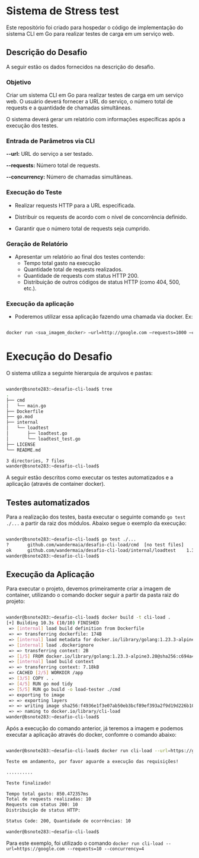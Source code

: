 # Sistema de Stress test

Este repositório foi criado para hospedar o código de implementação do sistema CLI em Go para realizar testes de carga em um serviço web.


## Descrição do Desafio

A seguir estão os dados fornecidos na descrição do desafio.


### Objetivo

Criar um sistema CLI em Go para realizar testes de carga em um serviço web. O usuário deverá fornecer a URL do serviço, o número total de requests e a quantidade de chamadas simultâneas.

O sistema deverá gerar um relatório com informações específicas após a execução dos testes.


### Entrada de Parâmetros via CLI

**--url:** URL do serviço a ser testado.

**--requests:** Número total de requests.

**--concurrency:** Número de chamadas simultâneas.

### Execução do Teste


 - Realizar requests HTTP para a URL especificada.

 - Distribuir os requests de acordo com o nível de concorrência definido.

 - Garantir que o número total de requests seja cumprido.


### Geração de Relatório

- Apresentar um relatório ao final dos testes contendo:
    - Tempo total gasto na execução
    - Quantidade total de requests realizados.
    - Quantidade de requests com status HTTP 200.
    - Distribuição de outros códigos de status HTTP (como 404, 500, etc.).


### Execução da aplicação

- Poderemos utilizar essa aplicação fazendo uma chamada via docker. Ex:

```bash

docker run <sua_imagem_docker> —url=http://google.com —requests=1000 —concurrency=10

```

# Execução do Desafio

O sistema utiliza a seguinte hierarquia de arquivos e pastas:

```bash

wander@bsnote283:~desafio-cli-load$ tree
.
├── cmd
│   └── main.go
├── Dockerfile
├── go.mod
├── internal
│   └── loadtest
│       ├── loadtest.go
│       └── loadtest_test.go
├── LICENSE
└── README.md

3 directories, 7 files
wander@bsnote283:~desafio-cli-load$ 


```

A seguir estão descritos como executar os testes automatizados e a aplicação (através de container docker).

## Testes automatizados

Para a realização dos testes, basta executar o seguinte comando `go test ./...` a partir da raiz dos módulos. Abaixo segue o exemplo da execução:


```bash

wander@bsnote283:~desafio-cli-load$ go test ./...
?   	github.com/wandermaia/desafio-cli-load/cmd	[no test files]
ok  	github.com/wandermaia/desafio-cli-load/internal/loadtest	1.329s
wander@bsnote283:~desafio-cli-load$ 


```

## Execução da Aplicação

Para executar o projeto, devemos primeiramente criar a imagem de container, utilizando o comando docker seguir a partir da pasta raiz do projeto:

```bash

wander@bsnote283:~desafio-cli-load$ docker build -t cli-load .
[+] Building 10.3s (10/10) FINISHED                                                                                                  docker:default
 => [internal] load build definition from Dockerfile                                                                                           0.0s
 => => transferring dockerfile: 174B                                                                                                           0.0s
 => [internal] load metadata for docker.io/library/golang:1.23.3-alpine3.20                                                                    1.1s
 => [internal] load .dockerignore                                                                                                              0.0s
 => => transferring context: 2B                                                                                                                0.0s
 => [1/5] FROM docker.io/library/golang:1.23.3-alpine3.20@sha256:c694a4d291a13a9f9d94933395673494fc2cc9d4777b85df3a7e70b3492d3574              0.0s
 => [internal] load build context                                                                                                              0.0s
 => => transferring context: 7.18kB                                                                                                            0.0s
 => CACHED [2/5] WORKDIR /app                                                                                                                  0.0s
 => [3/5] COPY . .                                                                                                                             0.1s
 => [4/5] RUN go mod tidy                                                                                                                      0.5s
 => [5/5] RUN go build -o load-tester ./cmd                                                                                                    8.3s
 => exporting to image                                                                                                                         0.2s
 => => exporting layers                                                                                                                        0.2s
 => => writing image sha256:f4936e1f3e07ab50eb3bcf89ef393a2f9d19d226b1021c45ec9ff68fd7166c81                                                   0.0s
 => => naming to docker.io/library/cli-load                                                                                                    0.0s
wander@bsnote283:~desafio-cli-load$ 

```

Após a execução do comando anterior, já teremos a imagem e podemos executar a aplicação através do docker, confomre o comando abaixo:


```bash

wander@bsnote283:~desafio-cli-load$ docker run cli-load --url=https://google.com --requests=10 --concurrency=4

Teste em andamento, por favor aguarde a execução das requisições! 

..........

Teste finalizado!

Tempo total gasto: 850.472357ms
Total de requests realizadas: 10
Requests com status 200: 10
Distribuição de status HTTP: 

Status Code: 200, Quantidade de ocorrências: 10

wander@bsnote283:~desafio-cli-load$ 


```

Para este exemplo, foi utilizado o comando `docker run cli-load --url=https://google.com --requests=10 --concurrency=4`



